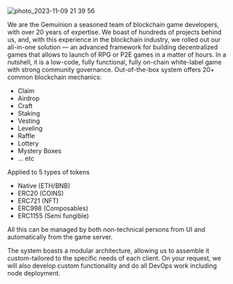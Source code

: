![photo_2023-11-09 21 39 56](https://github.com/GemunIon/.github/assets/185285/63f51ee5-a75e-421d-8cdd-e6aa17e85137)


We are the Gemuinion a seasoned team of blockchain game developers, with over 20 years of expertise. We boast of hundreds of projects behind us, and, with this experience in the blockchain industry, we rolled out our all-in-one solution — an advanced framework for building decentralized games that allows to launch of RPG or P2E games in a matter of hours. In a nutshell, it is a low-code, fully functional, fully on-chain white-label game with strong community governance. Out-of-the-box system offers 20+ common blockchain mechanics:

- Claim
- Airdrop
- Craft
- Staking
- Vesting
- Leveling
- Raffle
- Lottery
- Mystery Boxes
- … etc

Applied to 5 types of tokens
- Native (ETH/BNB)
- ERC20 (COINS)
- ERC721 (NFT)
- ERC998 (Composables)
- ERC1155 (Semi fungible)

All this can be managed by both non-technical persons from UI and automatically from the game server.

The system boasts a modular architecture, allowing us to assemble it custom-tailored to the specific needs of each client. On your request, we will also develop custom functionality and do all DevOps work including node deployment.
